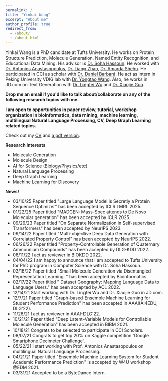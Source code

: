 ```yaml
---
permalink: /
title: "Yinkai Wang"
excerpt: "About me"
author_profile: true
redirect_from: 
  - /about/
  - /about.html
---
```


Yinkai Wang is a PhD candidate at Tufts University. He works on Protein Structure Prediction, Molecule Generation, Named Entity Recognition, and Educational Data Mining. His advisor is [Dr. Soha Hassoun](https://www.cs.tufts.edu/~soha/). He worked with [Dr. Antonios Anastasopoulos](https://cs.gmu.edu/~antonis/author/antonios-anastasopoulos/), [Dr. Liang Zhao](http://cs.emory.edu/~lzhao41/), [Dr. Amarda Shehu](https://cs.gmu.edu/~ashehu/?q=People). He participated in CCI as scholar with [Dr. Daniel Barbará](https://care.gmu.edu/barbara/). He act as intern in Peking University VDIG lab with [Dr. Yongtao Wang](https://dl.acm.org/profile/81486645230). Also, he works in JD.com on Text Generation with [Dr. Lingfei Wu](https://sites.google.com/a/email.wm.edu/teddy-lfwu/) and [Dr. Xiaojie Guo](https://www.researchgate.net/profile/Xiaojie-Guo-3). 

**Drop me an email if you'd like to talk about/collaborate on any of the following research topics with me.**

**I am open to opportunities in paper review, tutorial, workshop organization in bioinformatics, data mining, machine learning, multilingual Natural Language Processing, CV, Deep Graph Learning related topics.**

Check out my [CV](https://yinkaiw.github.io/cv/)
and [a pdf version](https://yinkaiw.github.io/files/CV_Yinkai.pdf).




**Research Interests**
  * Molecule Generation
  * Molecule Design
  * AI for Science (Biology/Physics/etc)
  * Natural Language Processing
  * Deep Graph Learning
  * Machine Learning for Discovery 


**News!**
* 03/10/25 Paper titled "Large Language Model is Secretly a Protein Sequence Optimizer" has been accepted by ICLR LMRL 2025.
* 01/22/25 Paper titled "MADGEN: Mass-Spec attends to De Novo Molecular generation" has been accepted by ICLR 2025.
* 09/29/23 Paper titled "On Separate Normalization in Self-supervised Transformers" has been accepted by NeurIPS 2023.
* 09/14/22 Paper titled "Multi-objective Deep Data Generation with Correlated Property Control" has been accepted by NeurIPS 2022.
* 06/26/22 Paper titled "Property-Controllable Generation of Quaternary Ammounium Compounds" has been accepted by DLG-KDD 2022.
* 06/11/22 I act as reviewer in BIOKDD 2022.
* 04/04/22 I am happy to announce that I am accepted to Tufts University for PhD program in Computer Science with Dr. Soha Hassoun.
* 03/16/22 Paper titled "Small Molecule Generation via Disentangled Representation Learning. " has been accepted by Bioinformatics.
* 02/17/22 Paper titled " Dataset Geography: Mapping Language Data to Language Users." has been accepted by ACL 2022.
* 12/14/21 Start working with Dr. Lingfei Wu and Dr. Xiaojie Guo in JD.com.
* 12/7/21 Paper titled "Graph-based Ensemble Machine Learning for Student Performance Prediction" has been accepted in AAAI(AI4EDU, DLG'22).
* 11/26/21 I act as reviewer in AAAI-DLG'22.
* 10/21/21 Paper titled “Deep Latent-Variable Models for Controllable Molecule Generation” has been accepted in BIBM 2021.
* 10/18/21 Congrats to be selected to participate in CCI Scholars.
* 08/07/21 Congrats to get top 20% on Kaggle competition 'Google Smartphone Decimeter Challenge'.
* 05/22/21 I start working with Prof. Antonios Anastasopoulos on multilingual Natural Language Processing.
* 04/21/21 Paper titled "Ensemble Machine Learning System for Student Academic Performance Prediction" is accepted by W4U workshop @EDM 2021.
* 03/31/21 Accepted to be a ByteDance Intern.

